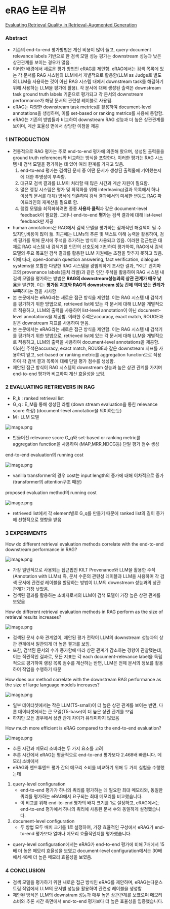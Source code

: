 # eRAG 논문 리뷰

[Evaluating Retrieval Quality in Retrieval-Augmented Generation](https://dl.acm.org/doi/abs/10.1145/3626772.3657957)

### **Abstract**

- 기존의 end-to-end 평가방법은 계산 비용이 많이 들고, query-document relevance labels 기반으로 한 검색 모델 성능 평가는 downstream 성능과 낮은 상관관계를 보이는 경우가 많음.
- 이러한 배경에서 새로운 평가 방법인 eRAG를 제안함. eRAG에서는 검색 목록에 있는 각 문서를 RAG 시스템의 LLM에서 개별적으로 활용함(LLM as Judge로 별도의 LLM을 사용하는 것이 아닌 RAG 시스템 내에서 downstream task를 해결하기 위해 사용하는 LLM을 평가에 활용). 각 문서에 대해 생성된 출력은 downstream task ground truth labels 기준으로 평가되고 각 문서의 downstream performance가 해당 문서의 관련성 레이블로 사용됨.
- eRAG는 다양한 downstream task metrics를 활용하여 document-level annotations을 생성하며, 이를 set-based or ranking metrics를 사용해 통합함.
- eRAG는 기존의 방법들과 비교하여 downstream RAG 성능과 더 높은 상관관계를 보이며, 계산 효율성 면에서 상당한 이점을 제공

### 1 INTRODUCTION

- 전통적으로 RAG 평가는 주로 end-to-end 평가에 의존해 왔으며, 생성된 출력물을 ground truth references와 비교하는 방식을 포함한다. 이러한 평가는 RAG 시스템 내 검색 모델을 평가하는 데 있어 여러 한계를 가지고 있음.
    1. end-to-end 평가는 검색된 문서 중 어떤 문서가 생성된 출력물에 기여했는지에 대한 투명성이 부족함.
    2. 대규모 검색 결과를 LLM이 처리할 때 많은 시간과 계산 자원이 필요함.
    3. 많은 랭킹 시스템은 평가 및 최적화를 위해  interleaving(결과 목록에서 하나 이상의 문서를 대체) 방식에 의존하여 검색 결과에서의 미세한 변동도 RAG 파이프라인의 재계산을 필요로 함.
    4. 랭킹 모델을 최적화하려면 종종 **사용자 클릭**과 같은 document-level feedback이 필요함. 그러나 end-to-end **평가**는 검색 결과에 대해 list-level feedback만 제공
- human annotations은 RAG에서 검색 모델을 평가하는 잠재적인 해결책이 될 수 있지만,비용이 많이 듦. 최근에는 LLMs의 추론 및 텍스트 이해 능력을 활용하여, 검색 평가를 위해 문서에 주석을 추가하는 방식이 사용되고 있음. 이러한 접근법은 대체로 RAG 시스템 내 검색기를 인간의 선호도에 기반하여 평가하여, RAG에서 검색 모델의 주요 목표인 검색 결과를 활용한 LLM 지원에는 초점을 맞추지 못하고 있음.
- 이에 따라, open-domain question answering, fact verification, dialogue systems을 포함한 다양한 RAG 시스템을 광범위하게 조사한 결과, *KILT 벤치마크의 provenance labels(출처 라벨)과 같은 인간 주석을 활용하여 RAG 시스템 내 검색 모델을 평가하는 방법은 **RAG의 downstream성능과의 상관 관계가 매우 낮음**을 발견함. 이는 **평가된 지표와 RAG의 downstream 성능 간에 의미 있는 관계가 부족**하다는 점을 시사함
- 본 논문에서는 eRAG라는 새로운 접근 방식을 제안함. 이는 RAG 시스템 내 검색기를 평가하기 위한 방법으로, retrieved list에 있는 각 문서에 대해 LLM을 개별적으로 적용하고, LLM의 출력을 사용하여 list-level annotation이 아닌 document-level annotations을 제공함. 이러한 주석은accuracy, exact match, ROUGE과 같은 downstream 지표를 사용하여 얻음.
- 본 논문에서는 eRAG라는 새로운 접근 방식을 제안함. 이는 RAG 시스템 내 검색기를 평가하기 위한 방법으로, retrieved list에 있는 각 문서에 대해 LLM을 개별적으로 적용하고, LLM의 출력을 사용하여 document-level annotations을 제공함. 이러한 주석은accuracy, exact match, ROUGE과 같은 downstream 지표를 사용하여 얻고, set-based or ranking metric를 aggregation function으로 적용하여 각 검색 결과 목록에 대해 단일 평가 점수를 생성함.
- 제안된 접근 방식이 RAG 시스템의 downstream 성능과 높은 상관 관계를 가지며 end-to-end 평가와 비교하여 계산 효율성을 보임.

### 2 EVALUATING RETRIEVERS IN RAG

- R_k : ranked retrieval list
- G_q : E_M을 통해 생성된 라벨 (down stream evaluation을 통한 relevance score 측정) (document-level annotation을 의미하는듯)
- M : LLM 모델

![image.png](image.png)

- 만들어진 relevance score G_q와  set-based or ranking metric를 aggregation function을 사용하여 (MAP,MRR,NDCG등) 단일 평가 점수 생성

end-to-end evaluation의 running cost

![image.png](image%201.png)

- vanilla transformer의 경우 cost는 input length의 증가에 대해 이차적으로 증가(transformer의 attention구조 때문)

proposed  evaluation method의 running cost

![image.png](image%202.png)

- retrieved list에서 각 element별로 G_q를 만들기 때문에 ranked list의 길이 증가에 선형적으로 영향을 받음

### 3 EXPERIMENTS

How do different retrieval evaluation methods correlate with the end-to-end downstream performance in RAG?

![image.png](image%203.png)

- 가장 일반적으로 사용되는 접근법인 KILT Provenance와 LLM을 활용한 주석(Annotation with LLMs) 즉, 문서 수준의 관련성 레이블과 LLM을 사용하여 각 검색 문서에 관련성 레이블을 할당하는 방법이 LLM의 downstream 성능과의 상관관계가 가장 낮았음.
- 검색된 결과를 활용하는 소비자로서의 LLM이 검색 모델이 가장 높은 상관 관계를 보였음

How do different retrieval evaluation methods in RAG perform as the size of retrieval results increases?

![image.png](image%204.png)

- 검색된 문서 수와 관계없이, 제안된 평가 전략이 LLM의 downstream 성능과의 상관 관계에서 일관되게 더 높은 결과를 보임.
- 또한, 검색된 문서의 수가 증가함에 따라 상관 관계가 감소하는 경향이 관찰됐는데, 이는 직관적인 결과로, 모든 지표는 각 each document-relevance label을 독립적으로 평가하여 랭킹 목록 점수를 계산하는 반면, LLM은 전체 문서의 정보를 활용하여 작업을 수행하기 때문

How does our method correlate with the downstream RAG performance as the size of large language models increases?

![image.png](image%205.png)

- 일부 데이터셋에서는 작은 LLM(T5-small)이 더 높은 상관 관계를 보이는 반면, 다른 데이터셋에서는 큰 모델(T5-base)이 더 높은 상관 관계를 보임
- 하지만 모든 경우에서 상관 관계 차이가 유의미하지 않았음

How much more efficient is eRAG compared to the end-to-end evaluation?

![image.png](image%206.png)

- 추론 시간과 메모리 소비라는 두 가지 요소를 고려
- 추론 시간에서 eRAG는 평균적으로 end-to-end 평가보다 2.468배 빠릅니다.
메모리 소비에서
- eRAG와 엔드투엔드 평가 간의 메모리 소비를 비교하기 위해 두 가지 실험을 수행했는데
1. query-level configuration
    - end-to-end 평가가 하나의 쿼리를 평가하는 데 필요한 최대 메모리와, 동일한 쿼리를 평가하는 eRAG에서 요구되는 최대 메모리를 비교했습니다.
    - 이 비교를 위해 end-to-end 평가의 배치 크기를 1로 설정하고, eRAG에서는 end-to-end 평가에서 하나의 쿼리에 사용된 문서 수와 동일하게 설정했습니다.
2. document-level configuration
    - 두 방법 모두 배치 크기를 1로 설정하여, 가장 효율적인 구성에서 eRAG가 end-to-end 평가보다 얼마나 메모리 효율적인지를 평가했습니다.
- query-level configuration에서는 eRAG가 end-to-end 평가에 비해 7배에서 15배 더 높은 메모리 효율성을 보였고 document-level configuration에서는 30배에서 48배 더 높은 메모리 효율성을 보였음.

### 4 CONCLUSION

- 검색 모델을 평가하기 위한 새로운 접근 방식인 eRAG를 제안하며, eRAG는다운스트림 작업에서 LLM의 문서별 성능을 활용하여 관련성 레이블을 생성함
- 제안된 방식은 LLM의 downstram 성능과 매우 높은 상관관계를 보였으며 메모리 소비와 추론 시간 측면에서 end-to-end 평가보다 더 높은 효율성을 입증했습니다.
